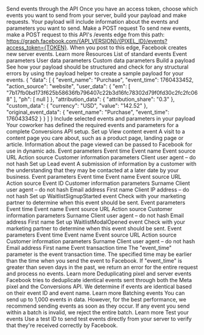 Send events through the API
Once you have an access token, choose which events you want to send from your server, build your payload and make requests. Your payload will include information about the events and parameters you want to send.
Make a POST request
To send new events, make a POST request to this API's /events edge from this path: https://graph.facebook.com/{API_VERSION}/{PIXEL_ID}/events?access_token={TOKEN}.
When you post to this edge, Facebook creates new server events.
Learn more
Resources
List of standard events
Event parameters
User data parameters
Custom data parameters
Build a payload
See how your payload should be structured and check for any structural errors by using the payload helper to create a sample payload for your events.
{
"data": [
{
"event_name": "Purchase",
"event_time": 1760433452,
"action_source": "website",
"user_data": {
"em": [
"7b17fb0bd173f625b58636fb796407c22b3d16fc78302d79f0fd30c2fc2fc068"
],
"ph": [
null
]
},
"attribution_data": {
"attribution_share": "0.3"
},
"custom_data": {
"currency": "USD",
"value": "142.52"
},
"original_event_data": {
"event_name": "Purchase",
"event_time": 1760433452
}
}
]
}
Include selected events and parameters in your payload
Your coworker has defined the required events and parameters for a complete Conversions API setup.
Set up View content event
A visit to a content page you care about, such as a product page, landing page or article. Information about the page viewed can be passed to Facebook for use in dynamic ads.
Event parameters
Event time
Event name
Event source URL
Action source
Customer information parameters
Client user agent – do not hash
Set up Lead event
A submission of information by a customer with the understanding that they may be contacted at a later date by your business.
Event parameters
Event time
Event name
Event source URL
Action source
Event ID
Customer information parameters
Surname
Client user agent – do not hash
Email address
First name
Client IP address – do not hash
Set up WaitlistSignupStarted event
Check with your marketing partner to determine when this event should be sent.
Event parameters
Event time
Event name
Event source URL
Action source
Customer information parameters
Surname
Client user agent – do not hash
Email address
First name
Set up WaitlistModalOpened event
Check with your marketing partner to determine when this event should be sent.
Event parameters
Event time
Event name
Event source URL
Action source
Customer information parameters
Surname
Client user agent – do not hash
Email address
First name
Event transaction time
The "event_time" parameter is the event transaction time. The specified time may be earlier than the time when you send the event to Facebook. If "event_time" is greater than seven days in the past, we return an error for the entire request and process no events. Learn more
Deduplicating pixel and server events
Facebook tries to deduplicate identical events sent through both the Meta pixel and the Conversions API. We determine if events are identical based on their event ID and event name. Learn more
Batching events
You can send up to 1,000 events in data. However, for the best performance, we recommend sending events as soon as they occur. If any event you send within a batch is invalid, we reject the entire batch. Learn more
Test your events
Use a test ID to send test events directly from your server to verify that they're received correctly by Facebook.